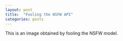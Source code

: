 ```yaml
---
layout: post
title:  "Fooling the NSFW API"
categories: posts
---
```


This is an image obtained by fooling the NSFW model.